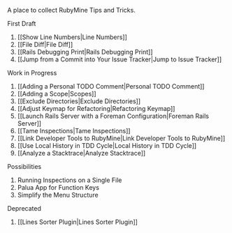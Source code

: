 A place to collect RubyMine Tips and Tricks.

First Draft

1. [[Show Line Numbers|Line Numbers]]
1. [[File Diff|File Diff]]
1. [[Rails Debugging Print|Rails Debugging Print]]
1. [[Jump from a Commit into Your Issue Tracker|Jump to Issue Tracker]]

Work in Progress

1. [[Adding a Personal TODO Comment|Personal TODO Comment]]
1. [[Adding a Scope|Scopes]]
1. [[Exclude Directories|Exclude Directories]]
1. [[Adjust Keymap for Refactoring|Refactoring Keymap]]
1. [[Launch Rails Server with a Foreman Configuration|Foreman Rails Server]]
1. [[Tame Inspections|Tame Inspections]]
1. [[Link Developer Tools to RubyMine|Link Developer Tools to RubyMine]]
1. [[Use Local History in TDD Cycle|Local History in TDD Cycle]]
1. [[Analyze a Stacktrace|Analyze Stacktrace]]

Possibilities

1. Running Inspections on a Single File
1. Palua App for Function Keys
1. Simplify the Menu Structure

Deprecated

1. [[Lines Sorter Plugin|Lines Sorter Plugin]]

